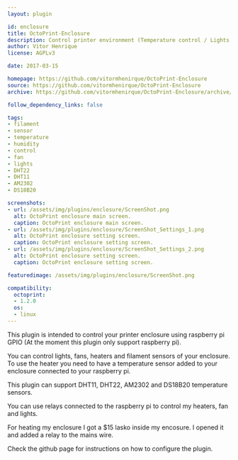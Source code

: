 ```yaml
---
layout: plugin

id: enclosure
title: OctoPrint-Enclosure
description: Control printer environment (Temperature control / Lights / Fans and Filament Sensor) using Raspberry Pi GPIO
author: Vitor Henrique
license: AGPLv3

date: 2017-03-15

homepage: https://github.com/vitormhenirque/OctoPrint-Enclosure
source: https://github.com/vitormhenirque/OctoPrint-Enclosure
archive: https://github.com/vitormhenirque/OctoPrint-Enclosure/archive/master.zip

follow_dependency_links: false

tags:
- filament
- sensor
- temperature
- humidity
- control
- fan
- lights
- DHT22
- DHT11
- AM2302
- DS18B20

screenshots:
- url: /assets/img/plugins/enclosure/ScreenShot.png
  alt: OctoPrint enclosure main screen.
  caption: OctoPrint enclosure main screen.
- url: /assets/img/plugins/enclosure/ScreenShot_Settings_1.png 
  alt: OctoPrint enclosure setting screen.
  caption: OctoPrint enclosure setting screen.
- url: /assets/img/plugins/enclosure/ScreenShot_Settings_2.png 
  alt: OctoPrint enclosure setting screen.
  caption: OctoPrint enclosure setting screen.

featuredimage: /assets/img/plugins/enclosure/ScreenShot.png

compatibility:
  octoprint:
  - 1.2.0
  os:
  - linux
---
```


This plugin is intended to control your printer enclosure using raspberry pi GPIO (At the moment this plugin only support raspberry pi).

You can control lights, fans, heaters and filament sensors of your enclosure. To use the heater you need to have a temperature sensor added to your enclosure connected to your raspberry pi.

This plugin can support DHT11, DHT22, AM2302 and DS18B20 temperature sensors.

You can use relays connected to the raspberry pi to control my heaters, fan and lights.

For heating my enclosure I got a $15 lasko inside my encosure. I opened it and added a relay to the mains wire.

Check the github page for instructions on how to configure the plugin.



